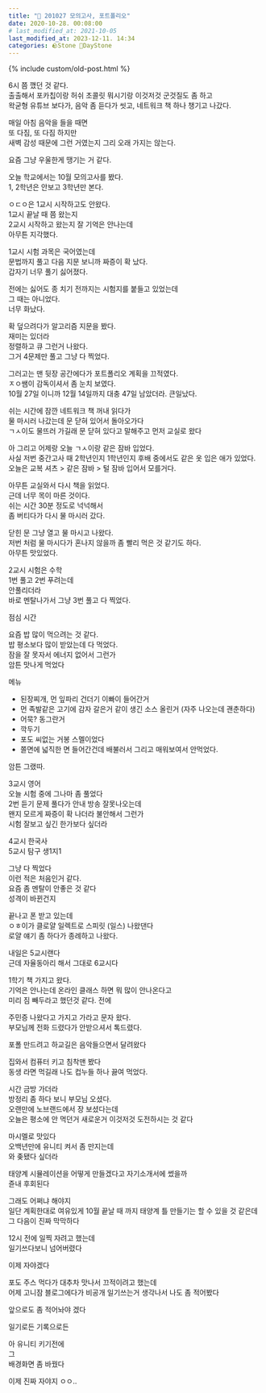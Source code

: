 ```yaml
---
title: "🌱 201027 모의고사, 포트폴리오"
date: 2020-10-28. 00:08:00
# last_modified_at: 2021-10-05
last_modified_at: 2023-12-11. 14:34
categories: 🪨Stone 🌱DayStone
---
```

{% include custom/old-post.html %}

6시 쯤 깼던 것 같다.  
출출해서 포카칩이랑 허쉬 초콜릿 뭐시기랑 이것저것 군것질도 좀 하고  
왁굳형 유튜브 보다가, 음악 좀 듣다가 씻고, 네트워크 책 하나 챙기고 나갔다.  

매일 아침 음악을 들을 때면  
또 다짐, 또 다짐 하지만  
새벽 감성 때문에 그런 거였는지 그리 오래 가지는 않는다.  

요즘 그냥 우울한게 땡기는 거 같다.  

오늘 학교에서는 10월 모의고사를 봤다.  
1, 2학년은 안보고 3학년만 본다.  

ㅇㄷㅇ은 1교시 시작하고도 안왔다.  
1교시 끝날 때 쯤 왔는지  
2교시 시작하고 왔는지 잘 기억은 안나는데  
아무튼 지각했다.  

1교시 시험 과목은 국어였는데  
문법까지 풀고 다음 지문 보니까 짜증이 확 났다.  
갑자기 너무 풀기 싫어졌다.  

전에는 싫어도 종 치기 전까지는 시험지를 붙들고 있었는데  
그 때는 아니었다.  
너무 화났다.  

확 덮으려다가 알고리즘 지문을 봤다.  
재미는 있더라  
정렬하고 큐 그런거 나왔다.  
그거 4문제만 풀고 그냥 다 찍었다.  

그러고는 맨 뒷장 공간에다가 포트폴리오 계획을 끄적였다.  
ㅈㅇ쌤이 감독이셔서 좀 눈치 보였다.  
10월 27일 이니까 12월 14일까지 대충 47일 남았더라. 큰일났다.  

쉬는 시간에 잠깐 네트워크 책 꺼내 읽다가  
물 마시러 나갔는데 문 닫혀 있어서 돌아오가다  
ㄱㅅ이도 물뜨러 가길래 문 닫혀 있다고 말해주고 먼저 교실로 왔다  

아 그리고 어제랑 오늘 ㄱㅅ이랑 같은 잠바 입었다.  
사실 저번 중간고사 때 2학년인지 1학년인지 후배 중에서도 같은 옷 입은 애가 있었다.  
오늘은 교복 셔츠 > 같은 잠바 > 털 잠바 입어서 모를거다.  

아무튼 교실와서 다시 책을 읽었다.  
근데 너무 목이 마른 것이다.  
쉬는 시간 30분 정도로 넉넉해서  
좀 버티다가 다시 물 마시러 갔다.  

닫힌 문 그냥 열고 물 마시고 나왔다.  
저번 처럼 물 마시다가 혼나지 않을까 좀 빨리 먹은 것 같기도 하다.  
아무튼 맛있었다.  

2교시 시험은 수학  
1번 풀고 2번 푸려는데  
안풀리더라  
바로 멘탈나가서 그냥 3번 풀고 다 찍었다.  

점심 시간  

요즘 밥 많이 먹으려는 것 같다.  
밥 평소보다 많이 받았는데 다 먹었다.  
잠을 잘 못자서 에너지 없어서 그런가  
암튼 맛나게 먹었다  

메뉴

- 된장찌개, 먼 잎파리 건더기 이빠이 들어간거
- 먼 족발같은 고기에 감자 갈은거 같이 생긴 소스 올린거 (자주 나오는데 괜춘하다)
- 어묵? 동그란거
- 깍두기
- 포도 씨없는 거봉 스멜이었다
- 쫄면에 넓직한 면 들어간건데 배불러서 그리고 매워보여서 안먹었다.

암튼 그랬따.  

3교시 영어  
오늘 시험 중에 그나마 좀 풀었다  
2번 듣기 문제 풀다가 안내 방송 잘못나오는데  
왠지 모르게 짜증이 확 나더라 불안해서 그런가  
시험 잘보고 싶긴 한가보다 싶더라  

4교시 한국사  
5교시 탐구 생1지1  

그냥 다 찍었다  
이런 적은 처음인거 같다.  
요즘 좀 멘탈이 안좋은 것 같다  
성격이 바뀐건지  

끝나고 폰 받고 있는데  
ㅇㅎ이가 클로얄 일렉트로 스피릿 (일스) 나왔댄다  
로얄 얘기 좀 하다가 종례하고 나왔다.  

내일은 5교시랜다  
근데 자율동아리 해서 그대로 6교시다  

1학기 책 가지고 왔다.  
기억은 안나는데 온라인 클래스 하면 뭐 많이 안나온다고  
미리 짐 빼두라고 했던것 같다. 전에  

주민증 나왔다고 가지고 가라고 문자 왔다.  
부모님께 전화 드렸다가 안받으셔서 톡드렸다.  

포폴 만드려고 하교길은 음악들으면서 달려왔다  

집와서 컴퓨터 키고 침착맨 봤다  
동생 라면 먹길래 나도 컵누들 하나 끓여 먹었다.  

시간 금방 가더라  
방정리 좀 하다 보니 부모님 오셨다.  
오랜만에 노브랜드에서 장 보셨다는데  
오늘은 평소에 안 먹던거 새로운거 이것저것 도전하시는 것 같다  

마시멜로 맛있다  
오백년만에 유니티 켜서 좀 만지는데  
와 좆됐다 싶더라  

태양계 시뮬레이션을 어떻게 만들겠다고 자기소개서에 썼을까  
쥰내 후회된다  

그래도 어쩌냐 해야지  
일단 계획한대로 여유있게 10월 끝날 때 까지 태양계 틀 만들기는 할 수 있을 것 같은데  
그 다음이 진짜 막막하다  

12시 전에 일찍 자려고 했는데  
일기쓰다보니 넘어버렸다  

이제 자야겠다  

포도 주스 먹다가 대추차 맛나서 끄적이려고 했는데  
어제 고니잠 블로그에다가 비공개 일기쓰는거 생각나서 나도 좀 적어봤다  

앞으로도 좀 적어놔야 겠다  

일기로든 기록으로든  

아 유니티 키기전에  
그  
배경화면 좀 바꿨다  

이제 진짜 자야지 ㅇㅇ..  
